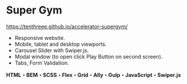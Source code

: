 # Super Gym

https://tenthreee.github.io/accelerator-supergym/

- Responsive website.
- Mobile, tablet and desktop viewports.
- Carousel Slider with Swiper.js.
- Modal window (to open click Play Button on second screen).
- Tabs, Form Validation.

**HTML・BEM・SCSS・Flex・Grid・Ally・Gulp・JavaScript・Swiper.js**
